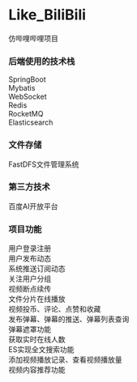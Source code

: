 # Like_BiliBili
仿哔哩哔哩项目

### 后端使用的技术栈
 SpringBoot <br/>
 Mybatis <br/>
 WebSocket <br/>
 Redis <br/>
 RocketMQ <br/>
 Elasticsearch <br/>

### 文件存储
 FastDFS文件管理系统

### 第三方技术
 百度AI开放平台

### 项目功能
 用户登录注册 <br/>
 用户发布动态 <br/>
 系统推送订阅动态 <br/>
 关注用户分组 <br/>
 视频断点续传 <br/>
 文件分片在线播放 <br/>
 视频投币、评论、点赞和收藏 <br/>
 发布弹幕、弹幕的推送、弹幕列表查询 <br/>
 弹幕遮罩功能 <br/>
 获取实时在线人数 <br/>
 ES实现全文搜索功能 <br/>
 添加视频播放记录、查看视频播放量 <br/>
 视频内容推荐功能 <br/>
 
